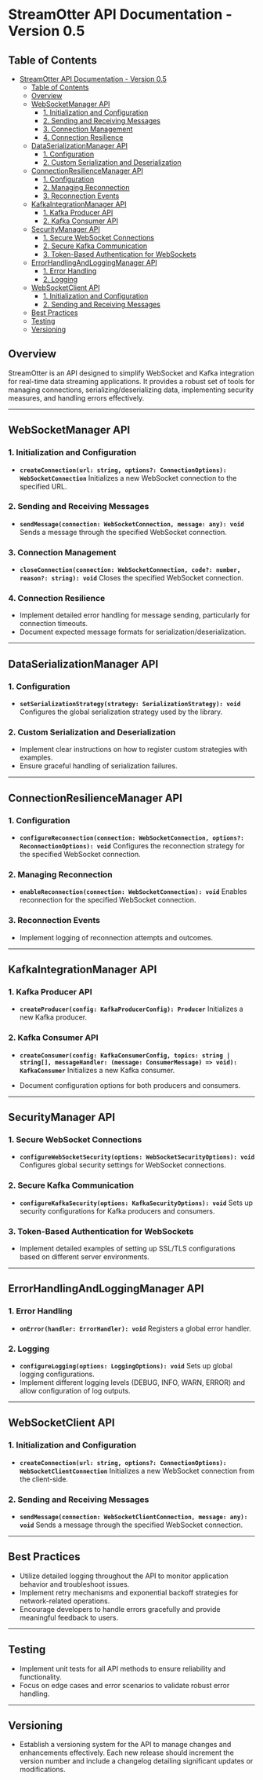# StreamOtter API Documentation - Version 0.5

## Table of Contents

- [StreamOtter API Documentation - Version 0.5](#streamotter-api-documentation---version-05)
  - [Table of Contents](#table-of-contents)
  - [Overview](#overview)
  - [WebSocketManager API](#websocketmanager-api)
    - [1. Initialization and Configuration](#1-initialization-and-configuration)
    - [2. Sending and Receiving Messages](#2-sending-and-receiving-messages)
    - [3. Connection Management](#3-connection-management)
    - [4. Connection Resilience](#4-connection-resilience)
  - [DataSerializationManager API](#dataserializationmanager-api)
    - [1. Configuration](#1-configuration)
    - [2. Custom Serialization and Deserialization](#2-custom-serialization-and-deserialization)
  - [ConnectionResilienceManager API](#connectionresiliencemanager-api)
    - [1. Configuration](#1-configuration-1)
    - [2. Managing Reconnection](#2-managing-reconnection)
    - [3. Reconnection Events](#3-reconnection-events)
  - [KafkaIntegrationManager API](#kafkaintegrationmanager-api)
    - [1. Kafka Producer API](#1-kafka-producer-api)
    - [2. Kafka Consumer API](#2-kafka-consumer-api)
  - [SecurityManager API](#securitymanager-api)
    - [1. Secure WebSocket Connections](#1-secure-websocket-connections)
    - [2. Secure Kafka Communication](#2-secure-kafka-communication)
    - [3. Token-Based Authentication for WebSockets](#3-token-based-authentication-for-websockets)
  - [ErrorHandlingAndLoggingManager API](#errorhandlingandloggingmanager-api)
    - [1. Error Handling](#1-error-handling)
    - [2. Logging](#2-logging)
  - [WebSocketClient API](#websocketclient-api)
    - [1. Initialization and Configuration](#1-initialization-and-configuration-1)
    - [2. Sending and Receiving Messages](#2-sending-and-receiving-messages-1)
  - [Best Practices](#best-practices)
  - [Testing](#testing)
  - [Versioning](#versioning)

## Overview

StreamOtter is an API designed to simplify WebSocket and Kafka integration for real-time data streaming applications. It provides a robust set of tools for managing connections, serializing/deserializing data, implementing security measures, and handling errors effectively.

---

## WebSocketManager API

### 1. Initialization and Configuration

- **`createConnection(url: string, options?: ConnectionOptions): WebSocketConnection`**
  Initializes a new WebSocket connection to the specified URL.

### 2. Sending and Receiving Messages

- **`sendMessage(connection: WebSocketConnection, message: any): void`**
  Sends a message through the specified WebSocket connection.

### 3. Connection Management

- **`closeConnection(connection: WebSocketConnection, code?: number, reason?: string): void`**
  Closes the specified WebSocket connection.

### 4. Connection Resilience

- Implement detailed error handling for message sending, particularly for connection timeouts.
- Document expected message formats for serialization/deserialization.

---

## DataSerializationManager API

### 1. Configuration

- **`setSerializationStrategy(strategy: SerializationStrategy): void`**
  Configures the global serialization strategy used by the library.

### 2. Custom Serialization and Deserialization

- Implement clear instructions on how to register custom strategies with examples.
- Ensure graceful handling of serialization failures.

---

## ConnectionResilienceManager API

### 1. Configuration

- **`configureReconnection(connection: WebSocketConnection, options?: ReconnectionOptions): void`**
  Configures the reconnection strategy for the specified WebSocket connection.

### 2. Managing Reconnection

- **`enableReconnection(connection: WebSocketConnection): void`**
  Enables reconnection for the specified WebSocket connection.

### 3. Reconnection Events

- Implement logging of reconnection attempts and outcomes.

---

## KafkaIntegrationManager API

### 1. Kafka Producer API

- **`createProducer(config: KafkaProducerConfig): Producer`**
  Initializes a new Kafka producer.

### 2. Kafka Consumer API

- **`createConsumer(config: KafkaConsumerConfig, topics: string | string[], messageHandler: (message: ConsumerMessage) => void): KafkaConsumer`**
  Initializes a new Kafka consumer.

- Document configuration options for both producers and consumers.

---

## SecurityManager API

### 1. Secure WebSocket Connections

- **`configureWebSocketSecurity(options: WebSocketSecurityOptions): void`**
  Configures global security settings for WebSocket connections.

### 2. Secure Kafka Communication

- **`configureKafkaSecurity(options: KafkaSecurityOptions): void`**
  Sets up security configurations for Kafka producers and consumers.

### 3. Token-Based Authentication for WebSockets

- Implement detailed examples of setting up SSL/TLS configurations based on different server environments.

---

## ErrorHandlingAndLoggingManager API

### 1. Error Handling

- **`onError(handler: ErrorHandler): void`**
  Registers a global error handler.

### 2. Logging

- **`configureLogging(options: LoggingOptions): void`**
  Sets up global logging configurations.
- Implement different logging levels (DEBUG, INFO, WARN, ERROR) and allow configuration of log outputs.

---

## WebSocketClient API

### 1. Initialization and Configuration

- **`createConnection(url: string, options?: ConnectionOptions): WebSocketClientConnection`**
  Initializes a new WebSocket connection from the client-side.

### 2. Sending and Receiving Messages

- **`sendMessage(connection: WebSocketClientConnection, message: any): void`**
  Sends a message through the specified WebSocket connection.

---

## Best Practices

- Utilize detailed logging throughout the API to monitor application behavior and troubleshoot issues.
- Implement retry mechanisms and exponential backoff strategies for network-related operations.
- Encourage developers to handle errors gracefully and provide meaningful feedback to users.

---

## Testing

- Implement unit tests for all API methods to ensure reliability and functionality.
- Focus on edge cases and error scenarios to validate robust error handling.

---

## Versioning

- Establish a versioning system for the API to manage changes and enhancements effectively. Each new release should increment the version number and include a changelog detailing significant updates or modifications.
